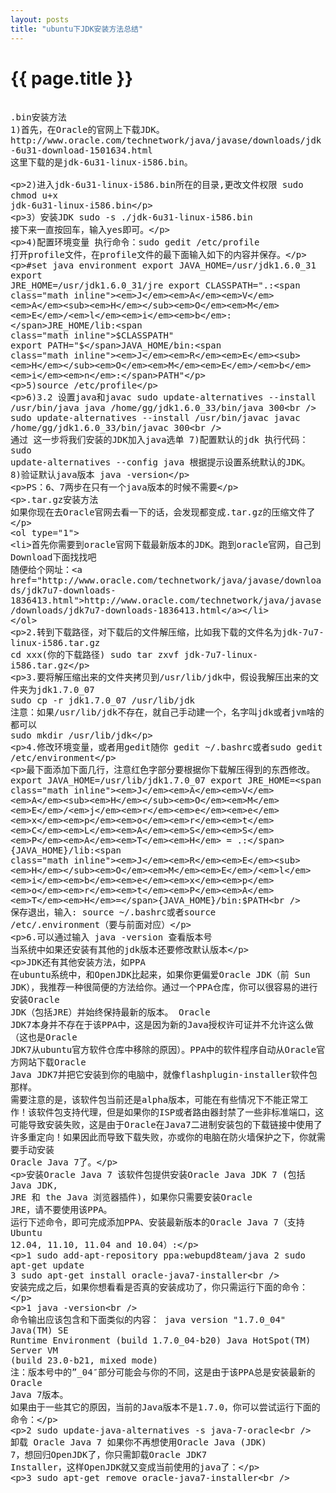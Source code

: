 ```yaml
---
layout: posts
title: "ubuntu下JDK安装方法总结"
---
```


# {{ page.title }}
<xmp style="white-space: pre-wrap; word-wrap: break-word;">
.bin安装方法
1)首先，在Oracle的官网上下载JDK。
http://www.oracle.com/technetwork/java/javase/downloads/jdk-6u31-download-1501634.html
这里下载的是jdk-6u31-linux-i586.bin。

2)进入jdk-6u31-linux-i586.bin所在的目录,更改文件权限
sudo chmod u+x jdk-6u31-linux-i586.bin

3）安装JDK
sudo -s ./jdk-6u31-linux-i586.bin
接下来一直按回车，输入yes即可。

4)配置环境变量
执行命令：sudo gedit /etc/profile
打开profile文件，在profile文件的最下面输入如下的内容并保存。

#set java environment 
export JAVA_HOME=/usr/jdk1.6.0_31
export JRE_HOME=/usr/jdk1.6.0_31/jre
export CLASSPATH=".:$JAVA_HOME/lib:$JRE_HOME/lib:$CLASSPATH"
export PATH="$JAVA_HOME/bin:$JRE_HOME/bin:$PATH"

5)source /etc/profile

6)3.2 设置java和javac
sudo update-alternatives --install /usr/bin/java java /home/gg/jdk1.6.0_33/bin/java 300  
sudo update-alternatives --install /usr/bin/javac javac /home/gg/jdk1.6.0_33/bin/javac 300  
通过 这一步将我们安装的JDK加入java选单
7)配置默认的jdk
执行代码：sudo update-alternatives --config java
根据提示设置系统默认的JDK。
8)验证默认java版本 java -version

PS：6、7两步在只有一个java版本的时候不需要

.tar.gz安装方法
如果你现在去Oracle官网去看一下的话，会发现都变成.tar.gz的压缩文件了

1. 首先你需要到oracle官网下载最新版本的JDK。跑到oracle官网，自己到Download下面找找吧
随便给个网址：http://www.oracle.com/technetwork/java/javase/downloads/jdk7u7-downloads-1836413.html

2.转到下载路径，对下载后的文件解压缩，比如我下载的文件名为jdk-7u7-linux-i586.tar.gz
cd xxx(你的下载路径)
sudo tar zxvf jdk-7u7-linux-i586.tar.gz

3.要将解压缩出来的文件夹拷贝到/usr/lib/jdk中，假设我解压出来的文件夹为jdk1.7.0_07
sudo cp -r jdk1.7.0_07 /usr/lib/jdk
注意：如果/usr/lib/jdk不存在，就自己手动建一个，名字叫jdk或者jvm啥的都可以
sudo mkdir /usr/lib/jdk

4.修改环境变量，或者用gedit随你
gedit ~/.bashrc或者sudo gedit /etc/environment

最下面添加下面几行，注意红色字部分要根据你下载解压得到的东西修改。
export JAVA_HOME=/usr/lib/jdk1.7.0_07
export JRE_HOME=${JAVA_HOME}/jre   
export CLASSPATH=.:${JAVA_HOME}/lib:${JRE_HOME}/lib   
export PATH=${JAVA_HOME}/bin:$PATH   
保存退出，输入:
source ~/.bashrc或者source /etc/.environment（要与前面对应）

6.可以通过输入
java -version
查看版本号
当系统中如果还安装有其他的jdk版本还要修改默认版本

JDK还有其他安装方法，如PPA
在ubuntu系统中，和OpenJDK比起来，如果你更偏爱Oracle JDK（前 Sun JDK），我推荐一种很简便的方法给你。通过一个PPA仓库，你可以很容易的进行安装Oracle JDK（包括JRE）并始终保持最新的版本。
Oracle JDK7本身并不存在于该PPA中，这是因为新的Java授权许可证并不允许这么做（这也是Oracle JDK7从ubuntu官方软件仓库中移除的原因）。PPA中的软件程序自动从Oracle官方网站下载Oracle Java JDK7并把它安装到你的电脑中，就像flashplugin-installer软件包那样。
需要注意的是，该软件包当前还是alpha版本，可能在有些情况下不能正常工作！该软件包支持代理，但是如果你的ISP或者路由器封禁了一些非标准端口，这可能导致安装失败，这是由于Oracle在Java7二进制安装包的下载链接中使用了许多重定向！如果因此而导致下载失败，亦或你的电脑在防火墙保护之下，你就需要手动安装 Oracle Java 7了。

安装Oracle Java 7
该软件包提供安装Oracle Java JDK 7 (包括 Java JDK, JRE 和 the Java 浏览器插件)，如果你只需要安装Oracle JRE，请不要使用该PPA。
运行下述命令，即可完成添加PPA、安装最新版本的Oracle Java 7（支持Ubuntu 12.04, 11.10, 11.04 and 10.04）:
 
1 sudo add-apt-repository ppa:webupd8team/java
2 sudo apt-get update
3 sudo apt-get install oracle-java7-installer	 
安装完成之后，如果你想看看是否真的安装成功了，你只需运行下面的命令：
 
1	java -version	 
命令输出应该包含和下面类似的内容：
java version "1.7.0_04" Java(TM) SE Runtime Environment (build 1.7.0_04-b20) Java HotSpot(TM) Server VM (build 23.0-b21, mixed mode)
注：版本号中的”_04″部分可能会与你的不同，这是由于该PPA总是安装最新的Oracle Java 7版本。
如果由于一些其它的原因，当前的Java版本不是1.7.0，你可以尝试运行下面的命令：
 
2	sudo update-java-alternatives -s java-7-oracle	 
卸载 Oracle Java 7
如果你不再想使用Oracle Java (JDK) 7，想回归OpenJDK了，你只需卸载Oracle JDK7 Installer，这样OpenJDK就又变成当前使用的java了：
 
3	sudo apt-get remove oracle-java7-installer	 
</xmp>